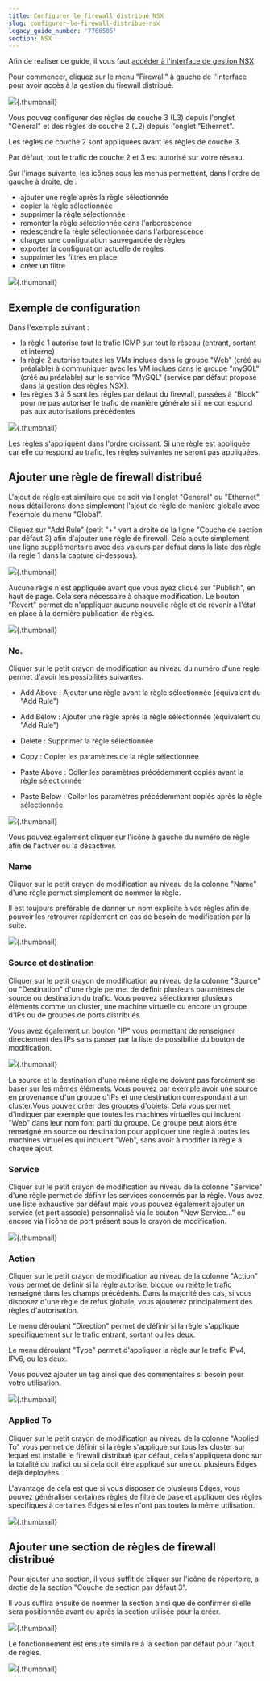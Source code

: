 ```yaml
---
title: Configurer le firewall distribué NSX
slug: configurer-le-firewall-distribue-nsx
legacy_guide_number: '7766505'
section: NSX
---
```



Afin de réaliser ce guide, il vous faut [accéder à l'interface de gestion NSX]({legacy}7766338).

Pour commencer, cliquez sur le menu "Firewall" à gauche de l'interface pour avoir accès à la gestion du firewall distribué.

![](images/FirewallMenu.PNG){.thumbnail}

Vous pouvez configurer des règles de couche 3 (L3) depuis l'onglet "General" et des règles de couche 2 (L2) depuis l'onglet "Ethernet".

Les règles de couche 2 sont appliquées avant les règles de couche 3.

Par défaut, tout le trafic de couche 2 et 3 est autorisé sur votre réseau.

Sur l'image suivante, les icônes sous les menus permettent, dans l'ordre de gauche à droite, de :

- ajouter une règle après la règle sélectionnée
- copier la règle sélectionnée
- supprimer la règle sélectionnée
- remonter la règle sélectionnée dans l'arborescence
- redescendre la règle sélectionnée dans l'arborescence
- charger une configuration sauvegardée de règles
- exporter la configuration actuelle de règles
- supprimer les filtres en place
- créer un filtre

![](images/Icones.PNG){.thumbnail}

Exemple de configuration
------------------------

Dans l'exemple suivant :

- la règle 1 autorise tout le trafic ICMP sur tout le réseau (entrant, sortant et interne)
- la règle 2 autorise toutes les VMs inclues dans le groupe "Web" (créé au préalable) à communiquer avec les VM inclues dans le groupe "mySQL" (créé au préalable) sur le service "MySQL" (service par défaut proposé dans la gestion des règles NSX).
- les règles 3 à 5 sont les règles par défaut du firewall, passées à "Block" pour ne pas autoriser le trafic de manière générale si il ne correspond pas aux autorisations précédentes

![](images/ExampleRules.PNG){.thumbnail}

Les règles s'appliquent dans l'ordre croissant. Si une règle est appliquée car elle correspond au trafic, les règles suivantes ne seront pas appliquées.

Ajouter une règle de firewall distribué
---------------------------------------

L'ajout de règle est similaire que ce soit via l'onglet "General" ou "Ethernet", nous détaillerons donc simplement l'ajout de règle de manière globale avec l'exemple du menu "Global".

Cliquez sur "Add Rule" (petit "+" vert à droite de la ligne "Couche de section par défaut 3) afin d'ajouter une règle de firewall. Cela ajoute simplement une ligne supplémentaire avec des valeurs par défaut dans la liste des règle (la règle 1 dans la capture ci-dessous).

![](images/AddRule.PNG){.thumbnail}

Aucune règle n'est appliquée avant que vous ayez cliqué sur "Publish", en haut de page. Cela sera nécessaire à chaque modification. Le bouton "Revert" permet de n'appliquer aucune nouvelle règle et de revenir à l'état en place à la dernière publication de règles.

![](images/Publish.PNG){.thumbnail}

### No.

Cliquer sur le petit crayon de modification au niveau du numéro d'une règle permet d'avoir les possibilités suivantes.

- Add Above : Ajouter une règle avant la règle sélectionnée (équivalent du "Add Rule")

- Add Below : Ajouter une règle après la règle sélectionnée (équivalent du "Add Rule")

- Delete : Supprimer la règle sélectionnée

- Copy : Copier les paramètres de la règle sélectionnée

- Paste Above : Coller les paramètres précédemment copiés avant la règle sélectionnée

- Paste Below : Coller les paramètres précédemment copiés après la règle sélectionnée

![](images/No.PNG){.thumbnail}

Vous pouvez également cliquer sur l'icône à gauche du numéro de règle afin de l'activer ou la désactiver.

### Name

Cliquer sur le petit crayon de modification au niveau de la colonne "Name" d'une règle permet simplement de nommer la règle.

Il est toujours préférable de donner un nom explicite à vos règles afin de pouvoir les retrouver rapidement en cas de besoin de modification par la suite.

![](images/Name.PNG){.thumbnail}

### Source et destination

Cliquer sur le petit crayon de modification au niveau de la colonne "Source" ou "Destination" d'une règle permet de définir plusieurs paramètres de source ou destination du trafic. Vous pouvez sélectionner plusieurs éléments comme un cluster, une machine virtuelle ou encore un groupe d'IPs ou de groupes de ports distribués.

Vous avez également un bouton "IP" vous permettant de renseigner directement des IPs sans passer par la liste de possibilité du bouton de modification.

![](images/SourceDest.png){.thumbnail}

La source et la destination d'une même règle ne doivent pas forcément se baser sur les mêmes éléments. Vous pouvez par exemple avoir une source en provenance d'un groupe d'IPs et une destination correspondant à un cluster.Vous pouvez créer des [groupes d'objets]({legacy}7766837). Cela vous permet d'indiquer par exemple que toutes les machines virtuelles qui incluent "Web" dans leur nom font parti du groupe. Ce groupe peut alors être renseigné en source ou destination pour appliquer une règle à toutes les machines virtuelles qui incluent "Web", sans avoir à modifier la règle à chaque ajout.

### Service

Cliquer sur le petit crayon de modification au niveau de la colonne "Service" d'une règle permet de définir les services concernés par la règle. Vous avez une liste exhaustive par défaut mais vous pouvez également ajouter un service (et port associé) personnalisé via le bouton "New Service..." ou encore via l'icône de port présent sous le crayon de modification.

![](images/Service.png){.thumbnail}

### Action

Cliquer sur le petit crayon de modification au niveau de la colonne "Action" vous permet de définir si la règle autorise, bloque ou rejète le trafic renseigné dans les champs précédents. Dans la majorité des cas, si vous disposez d'une règle de refus globale, vous ajouterez principalement des règles d'autorisation.

Le menu déroulant "Direction" permet de définir si la règle s'applique spécifiquement sur le trafic entrant, sortant ou les deux.

Le menu déroulant "Type" permet d'appliquer la règle sur le trafic IPv4, IPv6, ou les deux.

Vous pouvez ajouter un tag ainsi que des commentaires si besoin pour votre utilisation.

![](images/Action.PNG){.thumbnail}

### Applied To

Cliquer sur le petit crayon de modification au niveau de la colonne "Applied To" vous permet de définir si la règle s'applique sur tous les cluster sur lequel est installé le firewall distribué (par défaut, cela s'appliquera donc sur la totalité du trafic) ou si cela doit être appliqué sur une ou plusieurs Edges déjà déployées.

L'avantage de cela est que si vous disposez de plusieurs Edges, vous pouvez généraliser certaines règles de filtre de base et appliquer des règles spécifiques à certaines Edges si elles n'ont pas toutes la même utilisation.

![](images/AppliedOn.PNG){.thumbnail}

Ajouter une section de règles de firewall distribué
---------------------------------------------------

Pour ajouter une section, il vous suffit de cliquer sur l'icône de répertoire, a drotie de la section "Couche de section par défaut 3".

Il vous suffira ensuite de nommer la section ainsi que de confirmer si elle sera positionnée avant ou après la section utilisée pour la créer.

![](images/AddSection.PNG){.thumbnail}

Le fonctionnement est ensuite similaire à la section par défaut pour l'ajout de règles.

![](images/SectionAdded.PNG){.thumbnail}
